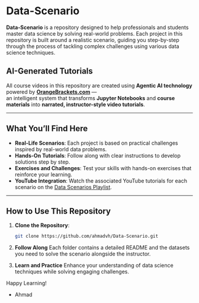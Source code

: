 # **Data-Scenario**

**Data-Scenario** is a repository designed to help professionals and students master data science by solving real-world problems. Each project in this repository is built around a realistic scenario, guiding you step-by-step through the process of tackling complex challenges using various data science techniques.

## **AI-Generated Tutorials**

All course videos in this repository are created using **Agentic AI technology** powered by [**OrangeBrackets.com**](https://orange-brackets.com) —  
an intelligent system that transforms **Jupyter Notebooks** and **course materials** into **narrated, instructor-style video tutorials**.

---

## **What You’ll Find Here**
- **Real-Life Scenarios**: Each project is based on practical challenges inspired by real-world data problems.
- **Hands-On Tutorials**: Follow along with clear instructions to develop solutions step by step.
- **Exercises and Challenges**: Test your skills with hands-on exercises that reinforce your learning.
- **YouTube Integration**: Watch the associated YouTube tutorials for each scenario on the [Data Scenarios Playlist](https://www.youtube.com/playlist?list=PLgYONms4SxY3lkSrcN3Q9YoVCyLXuHkrT).
---

## **How to Use This Repository**

1. **Clone the Repository**:
   ```bash
   git clone https://github.com/ahmadvh/Data-Scenario.git
   ```
2. **Follow Along**
Each folder contains a detailed README and the datasets you need to solve the scenario alongside the instructor.

3. **Learn and Practice**
Enhance your understanding of data science techniques while solving engaging challenges.

Happy Learning!

- Ahmad
